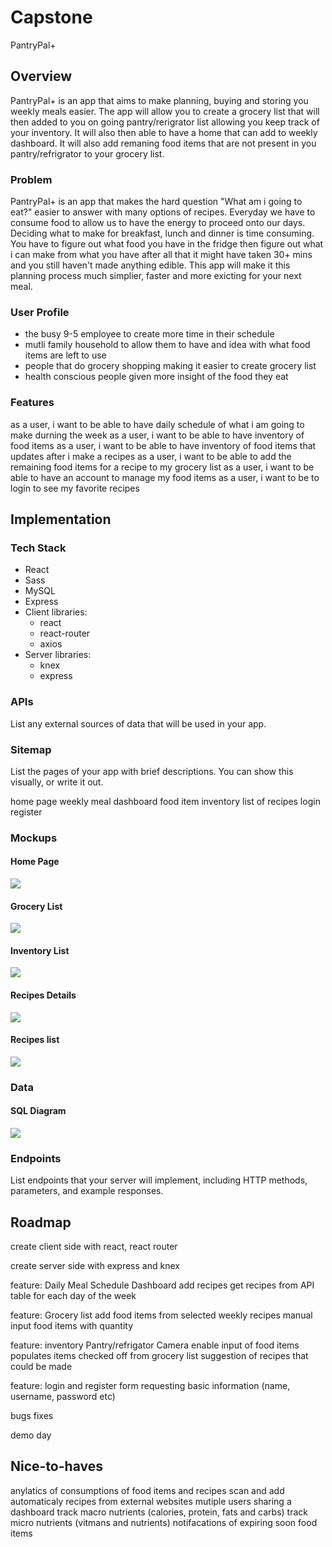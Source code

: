 # Capstone

PantryPal+

## Overview

PantryPal+ is an app that aims to make planning, buying and storing you weekly meals easier. The app will allow you to create a grocery list that will then added to you on going pantry/rerigrator list allowing you keep track of your inventory. It will also then able to have a home that can add to weekly dashboard. It will also add remaning food items that are not present in you pantry/refrigrator to your grocery list.

### Problem

PantryPal+ is an app that makes the hard question "What am i going to eat?" easier to answer with many options of recipes. Everyday we have to consume food to allow us to have the energy to proceed onto our days. Deciding what to make for breakfast, lunch and dinner is time consuming. You have to figure out what food you have in the fridge then figure out what i can make from what you have after all that it might have taken 30+ mins and you still haven't made anything edible. This app will make it this planning process much simplier, faster and more exicting for your next meal.

### User Profile

- the busy 9-5 employee to create more time in their schedule
- mutli family household to allow them to have and idea with what food items are left to use
- people that do grocery shopping making it easier to create grocery list
- health conscious people given more insight of the food they eat

### Features

as a user, i want to be able to have daily schedule of what i am going to make durning the week
as a user, i want to be able to have inventory of food items
as a user, i want to be able to have inventory of food items that updates after i make a recipes
as a user, i want to be able to add the remaining food items for a recipe to my grocery list
as a user, i want to be able to have an account to manage my food items
as a user, i want to be to login to see my favorite recipes

## Implementation

### Tech Stack

- React
- Sass
- MySQL
- Express
- Client libraries:
  - react
  - react-router
  - axios
- Server libraries:
  - knex
  - express

### APIs

List any external sources of data that will be used in your app.

<!-- `https://spoonacular.com/food-api ` -->

### Sitemap

List the pages of your app with brief descriptions. You can show this visually, or write it out.

home page
weekly meal dashboard
food item inventory
list of recipes
login
register

### Mockups

#### Home Page

![](Mockups/Home_page.jpeg)

#### Grocery List

![](Mockups/Grocery_list.png)

#### Inventory List

![](Mockups/Inventory_list.jpeg)

#### Recipes Details

![](Mockups/Recipe_Details.png)

#### Recipes list

![](Mockups/Recipe_list.jpeg)

### Data

#### SQL Diagram

![](/PantryPlus_SQL_Schema.png)

### Endpoints

List endpoints that your server will implement, including HTTP methods, parameters, and example responses.

## Roadmap

create client side with react, react router

create server side with express and knex

feature: Daily Meal Schedule Dashboard
add recipes
get recipes from API
table for each day of the week

feature: Grocery list
add food items from selected weekly recipes
manual input food items with quantity

feature: inventory Pantry/refrigator
Camera enable input of food items
populates items checked off from grocery list
suggestion of recipes that could be made

feature: login and register
form requesting basic information (name, username, password etc)

bugs fixes

demo day

## Nice-to-haves

anylatics of consumptions of food items and recipes
scan and add automaticaly recipes from external websites
mutiple users sharing a dashboard
track macro nutrients (calories, protein, fats and carbs)
track micro nutrients (vitmans and nutrients)
notifacations of expiring soon food items
